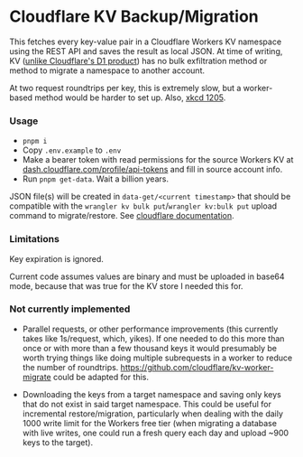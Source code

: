 # Cloudflare KV Backup/Migration

This fetches every key-value pair in a Cloudflare Workers KV namespace using the REST API and saves the result as local JSON. At time of writing, KV ([unlike Cloudflare's D1 product](https://developers.cloudflare.com/d1/build-with-d1/import-export-data/#export-an-existing-d1-database)) has no bulk exfiltration method or method to migrate a namespace to another account.

At two request roundtrips per key, this is extremely slow, but a worker-based method would be harder to set up. Also, [xkcd 1205](https://xkcd.com/1205/).

### Usage

- `pnpm i`
- Copy `.env.example` to `.env`
- Make a bearer token with read permissions for the source Workers KV at [dash.cloudflare.com/profile/api-tokens](https://dash.cloudflare.com/profile/api-tokens) and fill in source account info.
- Run `pnpm get-data`. Wait a billion years.

JSON file(s) will be created in `data-get/<current timestamp>` that should be compatible with the `wrangler kv bulk put`/`wrangler kv:bulk put` upload command to migrate/restore. See [cloudflare documentation](https://developers.cloudflare.com/workers/wrangler/commands/#put-1).

### Limitations

Key expiration is ignored.

Current code assumes values are binary and must be uploaded in base64 mode, because that was true for the KV store I needed this for.

### Not currently implemented

- Parallel requests, or other performance improvements (this currently takes like 1s/request, which, yikes). If one needed to do this more than once or with more than a few thousand keys it would presumably be worth trying things like doing multiple subrequests in a worker to reduce the number of roundtrips. https://github.com/cloudflare/kv-worker-migrate could be adapted for this.

- Downloading the keys from a target namespace and saving only keys that do not exist in said target namespace. This could be useful for incremental restore/migration, particularly when dealing with the daily 1000 write limit for the Workers free tier (when migrating a database with live writes, one could run a fresh query each day and upload ~900 keys to the target).
